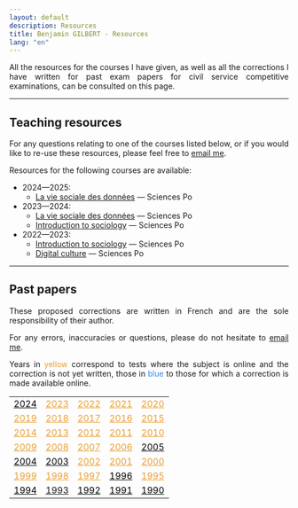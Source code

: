 ```yaml
---
layout: default
description: Resources
title: Benjamin GILBERT - Resources
lang: "en"
---
```


<div style="text-align: justify"> 

<p> All the resources for the courses I have given, as well as all the corrections I have written for past exam papers for civil service competitive examinations, can be consulted on this page. </p>

</div>

---

## Teaching resources

<div style="text-align: justify"> 

<p> For any questions relating to one of the courses listed below, or if you would like to re-use these resources, please feel free to <a href = "mailto:benjamin.gilbert@sciencespo.fr">email me</a>. </p>

<p> Resources for the following courses are available:</p>

</div>

* 2024—2025:
    * [La vie sociale des données](/fr/ressources/lectures/la_vie_sociale_des_donnees_2024_2025) — Sciences Po
* 2023—2024:
    * [La vie sociale des données](/fr/ressources/lectures/la_vie_sociale_des_donnees_2023_2024) — Sciences Po
    * [Introduction to sociology](/en/resources/lectures/introduction_to_sociology_2023_2024) — Sciences Po
* 2022—2023:
    * [Introduction to sociology](/en/resources/lectures/introduction_to_sociology_2022_2023) — Sciences Po
    * [Digital culture](/en/resources/lectures/digital_culture_2022_2023) — Sciences Po

---

## Past papers

<div style="text-align: justify"> 

<p> These proposed corrections are written in French and are the sole responsibility of their author. </p>

<p> For any errors, inaccuracies or questions, please do not hesitate to <a href = "mailto:benjamin.gilbert@sciencespo.fr">email me</a>. </p>

<p> Years in <span style="color: #e79e31">yellow</span> correspond to tests where the subject is online and the correction is not yet written, those in <span style="color: #318CE7">blue</span> to those for which a correction is made available online.</p>

</div>

<div>

<table border="0">
  <tr>
    <td><a style="color:#000000;" href = "/fr/ressources/corrections/insee_administrateur_externe_2024">2024</a></td>
    <td><a style="color:#e79e31;" href = "/fr/ressources/corrections/insee_administrateur_externe_2023">2023</a></td>
    <td><a style="color:#e79e31;" href = "/fr/ressources/corrections/insee_administrateur_externe_2022">2022</a></td>
    <td><a style="color:#e79e31;" href = "/fr/ressources/corrections/insee_administrateur_externe_2021">2021</a></td>
    <td><a style="color:#e79e31;" href = "/fr/ressources/corrections/insee_administrateur_externe_2020">2020</a></td>
  </tr>
  <tr>
    <td><a style="color:#e79e31;" href = "/fr/ressources/corrections/insee_administrateur_externe_2019">2019</a></td>
    <td><a style="color:#e79e31;" href = "/fr/ressources/corrections/insee_administrateur_externe_2018">2018</a></td>
    <td><a style="color:#e79e31;" href = "/fr/ressources/corrections/insee_administrateur_externe_2017">2017</a></td>
    <td><a style="color:#e79e31;" href = "/fr/ressources/corrections/insee_administrateur_externe_2016">2016</a></td>
    <td><a style="color:#e79e31;" href = "/fr/ressources/corrections/insee_administrateur_externe_2015">2015</a></td>
  </tr>
  <tr>
    <td><a style="color:#e79e31;" href = "/fr/ressources/corrections/insee_administrateur_externe_2014">2014</a></td>
    <td><a style="color:#e79e31;" href = "/fr/ressources/corrections/insee_administrateur_externe_2013">2013</a></td>
    <td><a style="color:#e79e31;" href = "/fr/ressources/corrections/insee_administrateur_externe_2012">2012</a></td>
    <td><a style="color:#e79e31;" href = "/fr/ressources/corrections/insee_administrateur_externe_2011">2011</a></td>
    <td><a style="color:#e79e31;" href = "/fr/ressources/corrections/insee_administrateur_externe_2010">2010</a></td>
  </tr>
  <tr>
    <td><a style="color:#e79e31;" href = "/fr/ressources/corrections/insee_administrateur_externe_2009">2009</a></td>
    <td><a style="color:#e79e31;" href = "/fr/ressources/corrections/insee_administrateur_externe_2008">2008</a></td>
    <td><a style="color:#e79e31;" href = "/fr/ressources/corrections/insee_administrateur_externe_2007">2007</a></td>
    <td><a style="color:#e79e31;" href = "/fr/ressources/corrections/insee_administrateur_externe_2006">2006</a></td>
    <td><a style="color:#000000;" href = "/fr/ressources/corrections/insee_administrateur_externe_2005">2005</a></td>
  </tr>
  <tr>
    <td><a style="color:#000000;" href = "/fr/ressources/corrections/insee_administrateur_externe_2004">2004</a></td>
    <td><a style="color:#000000;" href = "/fr/ressources/corrections/insee_administrateur_externe_2003">2003</a></td>
    <td><a style="color:#e79e31;" href = "/fr/ressources/corrections/insee_administrateur_externe_2002">2002</a></td>
    <td><a style="color:#e79e31;" href = "/fr/ressources/corrections/insee_administrateur_externe_2001">2001</a></td>
    <td><a style="color:#e79e31;" href = "/fr/ressources/corrections/insee_administrateur_externe_2000">2000</a></td>
  </tr>
  <tr>
    <td><a style="color:#e79e31;" href = "/fr/ressources/corrections/insee_administrateur_externe_1999">1999</a></td>
    <td><a style="color:#e79e31;" href = "/fr/ressources/corrections/insee_administrateur_externe_1998">1998</a></td>
    <td><a style="color:#e79e31;" href = "/fr/ressources/corrections/insee_administrateur_externe_1997">1997</a></td>
    <td><a style="color:#000000;" href = "/fr/ressources/corrections/insee_administrateur_externe_1996">1996</a></td>
    <td><a style="color:#e79e31;" href = "/fr/ressources/corrections/insee_administrateur_externe_1995">1995</a></td>
  </tr>
  <tr>
    <td><a style="color:#000000;" href = "/fr/ressources/corrections/insee_administrateur_externe_1994">1994</a></td>
    <td><a href = "/fr/ressources/corrections/insee_administrateur_externe_1993">1993</a></td>
    <td><a style="color:#000000;" href = "/fr/ressources/corrections/insee_administrateur_externe_1992">1992</a></td>
    <td><a style="color:#000000;" href = "/fr/ressources/corrections/insee_administrateur_externe_1991">1991</a></td>
    <td><a style="color:#000000;" href = "/fr/ressources/corrections/insee_administrateur_externe_1990">1990</a></td>
  </tr>
</table>